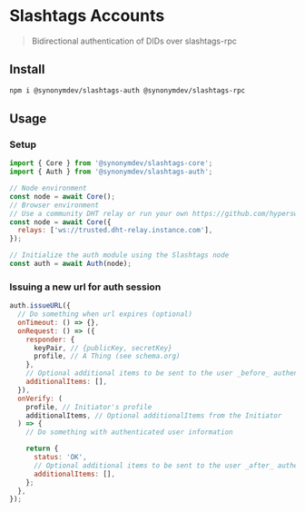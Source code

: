 # Slashtags Accounts

> Bidirectional authentication of DIDs over slashtags-rpc

## Install

```bash
npm i @synonymdev/slashtags-auth @synonymdev/slashtags-rpc
```

## Usage

### Setup

```javascript
import { Core } from '@synonymdev/slashtags-core';
import { Auth } from '@synonymdev/slashtags-auth';

// Node environment
const node = await Core();
// Browser environment
// Use a community DHT relay or run your own https://github.com/hyperswarm/dht-relay
const node = await Core({
  relays: ['ws://trusted.dht-relay.instance.com'],
});

// Initialize the auth module using the Slashtags node
const auth = await Auth(node);
```

### Issuing a new url for auth session

```javascript
auth.issueURL({
  // Do something when url expires (optional)
  onTimeout: () => {},
  onRequest: () => ({
    responder: {
      keyPair, // {publicKey, secretKey}
      profile, // A Thing (see schema.org)
    },
    // Optional additional items to be sent to the user _before_ authentication
    additionalItems: [],
  }),
  onVerify: (
    profile, // Initiator's profile
    additionalItems, // Optional additionalItems from the Initiator
  ) => {
    // Do something with authenticated user information

    return {
      status: 'OK',
      // Optional additional items to be sent to the user _after_ authentication
      additionalItems: [],
    };
  },
});
```
